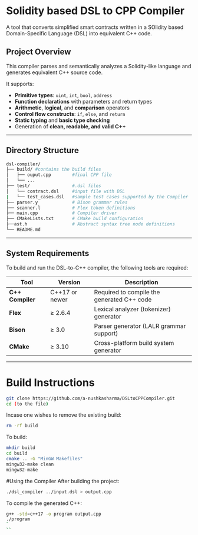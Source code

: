 # Solidity based DSL to CPP Compiler 

A tool that converts simplified smart contracts written in a SOlidity based Domain-Specific Language (DSL) into equivalent C++ code.

## Project Overview

This compiler parses and semantically analyzes a Solidity-like language and generates equivalent C++ source code. 

It supports:

- **Primitive types**: `uint`, `int`, `bool`, `address`
- **Function declarations** with parameters and return types
- **Arithmetic**, **logical**, and **comparison** operators
- **Control flow constructs**: `if`, `else`, and `return`
- **Static typing** and **basic type checking**
- Generation of **clean, readable, and valid C++**

---
## Directory Structure
```bash
dsl-compiler/
├── build/ #contains the build files                
│   ├── ouput.cpp        #final CPP file
│   └── ...
├── test/                #.dsl files
│   └── contract.dsl     #input file with DSL
|   └── test_cases.dsl   #sample test cases supported by the Compiler
├── parser.y             # Bison grammar rules
├── scanner.l            # Flex token definitions
├── main.cpp             # Compiler driver
├── CMakeLists.txt       # CMake build configuration
├──ast.h                 # Abstract syntax tree node definitions
└── README.md
```
---
## System Requirements

To build and run the DSL-to-C++ compiler, the following tools are required:

| Tool            | Version      | Description                                 |
|-----------------|--------------|---------------------------------------------|
| **C++ Compiler**| C++17 or newer | Required to compile the generated C++ code |
| **Flex**        | ≥ 2.6.4      | Lexical analyzer (tokenizer) generator      |
| **Bison**       | ≥ 3.0        | Parser generator (LALR grammar support)     |
| **CMake**       | ≥ 3.10       | Cross-platform build system generator       |
---
# Build Instructions
```bash
git clone https://github.com/a-nushkasharma/DSLtoCPPCompiler.git
cd (to the file)
```
Incase one wishes to remove the existing build:
```bash
rm -rf build
```
To build:
```bash
mkdir build 
cd build
cmake .. -G "MinGW Makefiles"
mingw32-make clean
mingw32-make
```

#Using the Compiler
After building the project:
```bash
./dsl_compiler ../input.dsl > output.cpp
```
To compile the generated C++:
```bash
g++ -std=c++17 -o program output.cpp
./program
`
``
